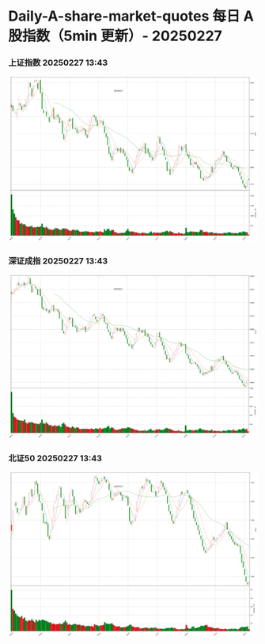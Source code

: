 
# Daily-A-share-market-quotes 每日 A 股指数（5min 更新）- 20250227

### 上证指数 20250227 13:43
![](./fig/2025/2/20250227-sh000001.png)

### 深证成指 20250227 13:43
![](./fig/2025/2/20250227-sz399001.png)

### 北证50 20250227 13:43
![](./fig/2025/2/20250227-bj899050.png)
